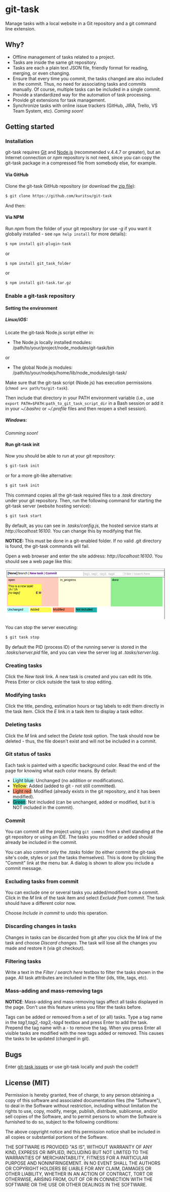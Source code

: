 # git-task

Manage tasks with a local website in a Git repository and a git command line extension.

## Why?

- Offline management of tasks related to a project.
- Tasks are inside the same git repository.
- Tasks are each a plain text JSON file, friendly format for reading, merging, or even changing.
- Ensure that every time you commit, the tasks changed are also included in the commit. Thus, no need for 
associating tasks and commits manually. Of course, multiple tasks can be included in a single commit.
- Provide a standardized way for the automation of task processing.
- Provide git extensions for task management.
- Synchronize tasks with online issue trackers (GitHub, JIRA, Trello, VS Team System, etc). *Coming soon!*

## Getting started

### Installation

git-task requires [Git](https://git-scm.com/) and [Node.js](https://nodejs.org/) (recommended v.4.4.7 or greater), 
but an Internet connection or *npm* repository is not need, since you can copy the git-task package in a compressed 
file from somebody else, for example.

#### Via GitHub

Clone the git-task GitHub repository (or download the [zip file](http://github.com/kuritsu/git-task/archive/master.zip)): 

``` bash
$ git clone https://github.com/kuritsu/git-task
```

And then:

#### Via NPM 
  
Run *npm* from the folder of your git repository (or use *-g* if you want it globally installed - see
```npm help install``` for more details):

``` bash
$ npm install git-plugin-task
```

or

``` bash
$ npm install git_task_folder
```

or
 
``` bash
$ npm install git-task.tar.gz
```

### Enable a git-task repository

#### Setting the environment

##### Linux/iOS:

Locate the git-task Node.js script either in:

- The Node.js locally installed modules: /path/to/your/project/node_modules/git-task/bin
 
or 

- The global Node.js modules: /path/to/your/nodejs/home/lib/node_modules/git-task/

Make sure that the git-task script (Node.js) has execution permissions (```chmod a+x path/to/git-task```).

Then include that directory in your PATH environment variable (i.e., use ```export PATH=$PATH:path_to_git_task_script_dir```
in a Bash session or add it in your *~/.bashrc* or *~/.profile* files and then reopen a shell session).

##### Windows:

*Comming soon!*

#### Run git-task init

Now you should be able to run at your git repository:

``` bash
$ git-task init
```

or for a more git-like alternative: 

``` bash
$ git task init
```

This command copies all the git-task required files to a *.task* directory under your git repository. 
Then, run the following command for starting the git-task server (website hosting service):

``` bash
$ git task start
```

By default, as you can see in *.tasks/config.js*, the hosted service starts at *http://localhost:16100*.
You can change this by modifying that file.

**NOTICE:** This must be done in a git-enabled folder. If no valid .git directory is found, the git-task commands
will fail.

Open a web browser and enter the site address: *http://localhost:16100*. You should see a web page like this:

<img src="images/screenshot1.png" alt="git-task web page" />

You can stop the server executing:

``` bash
$ git task stop
```

By default the PID (process ID) of the running server is stored in the *.tasks/server.pid* file, and you can view 
the server log at *.tasks/server.log*.

### Creating tasks

Click the *New task* link. A new task is created and you can edit its title. Press Enter or 
click outside the task to stop editing.

### Modifying tasks

Click the title, pending, estimation hours or tag labels to edit them directly in the 
task item. Click the *E* link in a task item to display a task editor.
 
### Deleting tasks

Click the *M* link and select the *Delete task* option. The task should now be deleted - thus, the file doesn't
exist and will not be included in a commit.

### Git status of tasks

Each task is painted with a specific background color. Read the end of the page for knowing what each color means. 
By default:

- <span style="background-color:#b8fffa">Light blue</span>: Unchanged (no addition or modifications).
- <span style="background-color:#fffc51">Yellow</span>: Added (added to git - not still committed).
- <span style="background-color:#ff9270">Light red</span>: Modified (already exists in the git repository, and it has 
been modified).
- <span style="background-color:#20B2AA">Green</span>: Not included (can be unchanged, added or modified, 
but it is NOT included in the commit).  

### Commit

You can commit all the project using ```git commit``` from a shell standing at the git repository or 
using an IDE. The tasks you modified or added should already be included in the commit.

You can also commit only the *.tasks* folder (to either commit the git-task site's code, styles or just the tasks 
themselves). This is done by clicking the "Commit" link at the menu bar. A dialog is shown to allow you 
include a commit message. 
  
### Excluding tasks from commit

You can exclude one or several tasks you added/modified from a commit. Click in the *M* link 
of the task item and select *Exclude from commit*. The task should have a different color now.

Choose *Include in commit* to undo this operation.

### Discarding changes in tasks

Changes in tasks can be discarded from git after you click the *M* link of the task and choose *Discard changes*.
The task will lose all the changes you made and restore it (via git checkout).

### Filtering tasks

Write a text in the *Filter / search here* textbox to filter the tasks shown in the page. All task attributes are 
included in the filter (ids, title, tags, etc). 

### Mass-adding and mass-removing tags

**NOTICE**: Mass-adding and mass-removing tags affect all tasks displayed in the page. Don't use this feature 
unless you filter the tasks before. 

Tags can be added or removed from a set of (or all) tasks. Type a tag name in the *tag1,tag2,-tag3,-tag4* textbox
and press Enter to add the task. Prepend the tag name with a *-* to remove the tag. When you press Enter all 
visible tasks are modified with the new tags added or removed. This causes the tasks to be updated (changed in git).

## Bugs

Enter [git-task issues](http://github.com/kuritsu/git-task/issues) or use git-task locally and push the code!!! 

## License (MIT)

Permission is hereby granted, free of charge, to any person obtaining a copy of this software and associated
documentation files (the "Software"), to deal in the Software without restriction, including without limitation
the rights to use, copy, modify, merge, publish, distribute, sublicense, and/or sell copies of the Software, and to
permit persons to whom the Software is furnished to do so, subject to the following conditions:

The above copyright notice and this permission notice shall be included in all copies or substantial portions of 
the Software.

THE SOFTWARE IS PROVIDED "AS IS", WITHOUT WARRANTY OF ANY KIND, EXPRESS OR IMPLIED, INCLUDING BUT NOT LIMITED TO THE
WARRANTIES OF MERCHANTABILITY, FITNESS FOR A PARTICULAR PURPOSE AND NONINFRINGEMENT. IN NO EVENT SHALL THE AUTHORS OR
COPYRIGHT HOLDERS BE LIABLE FOR ANY CLAIM, DAMAGES OR OTHER LIABILITY, WHETHER IN AN ACTION OF CONTRACT, TORT OR
OTHERWISE, ARISING FROM, OUT OF OR IN CONNECTION WITH THE SOFTWARE OR THE USE OR OTHER DEALINGS IN THE SOFTWARE.